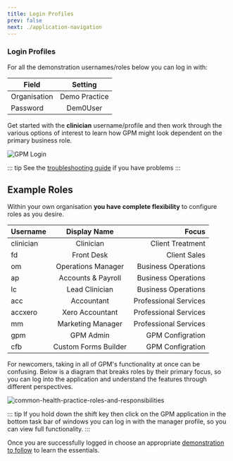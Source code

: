 ```yaml
---
title: Login Profiles
prev: false
next: ./application-navigation
---
```


### Login Profiles

For all the demonstration usernames/roles below you can log in with:

| Field        |    Setting    |
| ------------ | :-----------: |
| Organisation | Demo Practice |
| Password     |   Dem0User    |

Get started with the **clinician** username/profile and then work through the various options of interest to learn how GPM might look dependent on the primary business role.

![GPM Login](https://drive.google.com/uc?id=1a1-c4ygdIjA3VoJ79guyId0u0XReBYNi)

::: tip
See the [troubleshooting guide](http://docs.gensolve.com/help/gpm_uk/desktop/Processes/Installation___Troubleshooting/Logging_In.htm?rhtocid=7.1.0_2#) if you have problems
:::

## Example Roles

Within your own organisation **you have complete flexibility** to configure roles as you desire.

| Username  |     Display Name     |                 Focus |
| --------- | :------------------: | --------------------: |
| clinician |      Clinician       |      Client Treatment |
| fd        |      Front Desk      |          Client Sales |
| om        |  Operations Manager  |   Business Operations |
| ap        |  Accounts & Payroll  |   Business Operations |
| lc        |    Lead Clinician    |   Business Operations |
| acc       |      Accountant      | Professional Services |
| accxero   |   Xero Accountant    | Professional Services |
| mm        |  Marketing Manager   | Professional Services |
| gpm       |      GPM Admin       |      GPM Configration |
| cfb       | Custom Forms Builder |      GPM Configration |

For newcomers, taking in all of GPM's functionality at once can be confusing. Below is a diagram that breaks roles by their primary focus, so you can log into the application and understand the features through different perspectives.

![common-health-practice-roles-and-responsibilities](https://drive.google.com/uc?id=1_85fzFafOpCNIkbkKoCnLqtNYTDWdgY2)

::: tip
If you hold down the shift key then click on the GPM application in the bottom task bar of windows you can log in with the manager profile, so you can view full functionality.
:::

Once you are successfully logged in choose an appropriate [demonstration to follow](../demonstration/) to learn the essentials.
